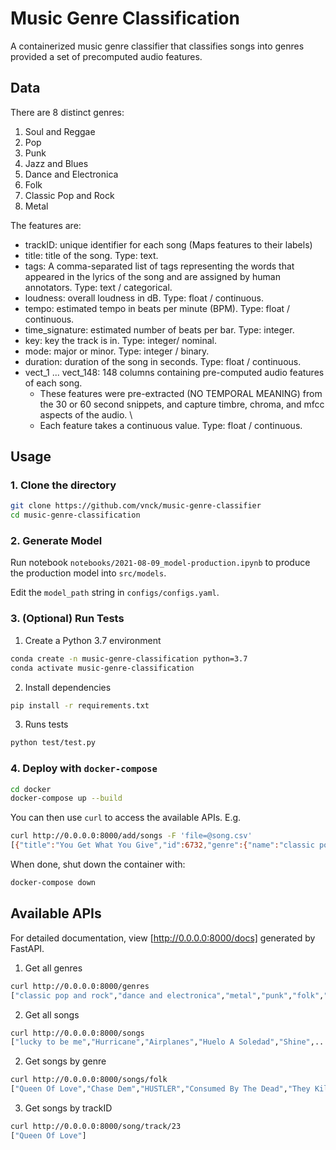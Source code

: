 # Music Genre Classification

A containerized music genre classifier that classifies songs into genres provided a set of precomputed audio features.

## Data

There are 8 distinct genres:
1. Soul and Reggae
2. Pop
3. Punk
4. Jazz and Blues
5. Dance and Electronica
6. Folk
7. Classic Pop and Rock
8. Metal

The features are:
* trackID: unique identifier for each song (Maps features to their labels)
* title: title of the song. Type: text.
* tags: A comma-separated list of tags representing the words that appeared in the lyrics of the song and are assigned by human annotators. Type: text / categorical.
* loudness: overall loudness in dB. Type: float / continuous.
* tempo: estimated tempo in beats per minute (BPM). Type: float / continuous.
* time_signature: estimated number of beats per bar. Type: integer.
* key: key the track is in. Type: integer/ nominal. 
* mode: major or minor. Type: integer / binary.
* duration: duration of the song in seconds. Type: float / continuous.
* vect_1 ... vect_148: 148 columns containing pre-computed audio features of each song. 
	- These features were pre-extracted (NO TEMPORAL MEANING) from the 30 or 60 second snippets, and capture timbre, chroma, and mfcc aspects of the audio. \
	- Each feature takes a continuous value. Type: float / continuous.

## Usage

### 1. Clone the directory

```bash
git clone https://github.com/vnck/music-genre-classifier
cd music-genre-classification
```

### 2. Generate Model

Run notebook `notebooks/2021-08-09_model-production.ipynb` to produce the production model into `src/models`.

Edit the `model_path` string in `configs/configs.yaml`.

### 3. (Optional) Run Tests

1. Create a Python 3.7 environment

```bash
conda create -n music-genre-classification python=3.7
conda activate music-genre-classification
```

2. Install dependencies

```bash
pip install -r requirements.txt
```

3. Runs tests

```bash
python test/test.py
```

### 4. Deploy with `docker-compose`

```bash
cd docker
docker-compose up --build
```

You can then use `curl` to access the available APIs. E.g.
```bash
curl http://0.0.0.0:8000/add/songs -F 'file=@song.csv'
[{"title":"You Get What You Give","id":6732,"genre":{"name":"classic pop and rock"}}]
```

When done, shut down the container with:
```bash
docker-compose down
```

## Available APIs

For detailed documentation, view [http://0.0.0.0:8000/docs] generated by FastAPI.

1. Get all genres

```bash
curl http://0.0.0.0:8000/genres                             
["classic pop and rock","dance and electronica","metal","punk","folk","soul and reggae","jazz and blues"]
```

2. Get all songs

```bash
curl http://0.0.0.0:8000/songs
["lucky to be me","Hurricane","Airplanes","Huelo A Soledad","Shine",...]
```

2. Get songs by genre

```bash
curl http://0.0.0.0:8000/songs/folk
["Queen Of Love","Chase Dem","HUSTLER","Consumed By The Dead","They Killed Him","Say You Want It All (Album Version)",...]
```

3. Get songs by trackID

```bash
curl http://0.0.0.0:8000/song/track/23
["Queen Of Love"]
```
